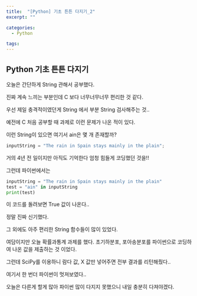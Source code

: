 ```yaml
---
title:  "[Python] 기초 튼튼 다지기_2"
excerpt: ""

categories:
  - Python

tags:
---
```


## Python 기초 튼튼 다지기

오늘은 간단하게 String 관해서 공부했다.

진짜 계속 느끼는 부분인데 C 보다 너무너무너무 편리한 것 같다.

우선 제일 충격적이였던게 String 에서 부분 String 검사해주는 것..

예전에 C 처음 공부할 때 과제로 이런 문제가 나온 적이 있다.

이런 String이 있으면 여기서 ain은 몇 개 존재할까?

```c
inputString = "The rain in Spain stays mainly in the plain";
```

거의 4년 전 일이지만 아직도 기억한다 엄청 힘들게 코딩했던 것을!!

그런데 파이썬에서는

```python
inputString = "The rain in Spain stays mainly in the plain"
test = "ain" in inputString
print(test)
```

이 코드를 돌려보면 True 값이 나온다..

정말 진짜 신기했다.

그 외에도 아주 편리한 String 함수들이 많이 있었다.

여담이지만 오늘 확률과통계 과제를 했다. 초기하분포, 포아송분포를 파이썬으로 코딩하여 나온 값을 제출하는 것 이었다.

그런데 SciPy를 이용하니 람다 값, X 값만 넣어주면 전부 결과를 리턴해줬다..

여기서 한 번더 파이썬이 멋져보였다..

오늘은 다른게 할게 많아 파이썬 많이 다지지 못했으니 내일 충분히 다져야겠다.